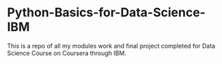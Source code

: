 # Python-Basics-for-Data-Science-IBM
This is a repo of all my modules work and final project completed for Data Science Course on Coursera through IBM.
